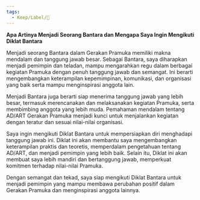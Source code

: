 ```yaml
---
tags:
  - Keep/Label/📑
---
```


**Apa Artinya Menjadi Seorang Bantara dan Mengapa Saya Ingin Mengikuti Diklat Bantara**

Menjadi seorang Bantara dalam Gerakan Pramuka memiliki makna mendalam dan tanggung jawab besar. Sebagai Bantara, saya diharapkan menjadi pemimpin dan teladan, mampu mengarahkan regu dalam berbagai kegiatan Pramuka dengan penuh tanggung jawab dan semangat. Ini berarti mengembangkan keterampilan kepemimpinan, komunikasi, dan organisasi yang baik serta mampu menginspirasi anggota lain.

Menjadi Bantara juga berarti siap menerima tanggung jawab yang lebih besar, termasuk merencanakan dan melaksanakan kegiatan Pramuka, serta membimbing anggota yang lebih muda. Pemahaman mendalam tentang AD/ART Gerakan Pramuka menjadi kunci untuk menjalankan kegiatan dengan teratur dan sesuai nilai-nilai organisasi.

Saya ingin mengikuti Diklat Bantara untuk mempersiapkan diri menghadapi tanggung jawab ini. Diklat ini akan membantu saya mengembangkan keterampilan praktis dan teoretis, memperdalam pengetahuan tentang AD/ART, dan menjadi pemimpin yang lebih baik. Selain itu, Diklat ini akan membuat saya lebih mandiri dan bertanggung jawab, memperkuat komitmen terhadap nilai-nilai Pramuka.

Dengan semangat dan tekad, saya siap mengikuti Diklat Bantara untuk menjadi pemimpin yang mampu membawa perubahan positif dalam Gerakan Pramuka dan menginspirasi anggota lainnya.